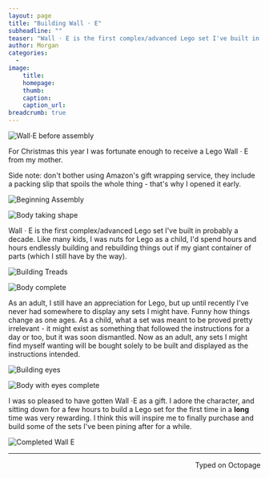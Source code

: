 ```yaml
---
layout: page
title: "Building Wall ⋅ E"
subheadline: ""
teaser: "Wall ⋅ E is the first complex/advanced Lego set I've built in probably a decade. Like many kids, I was nuts for Lego as a child, I'd spend hours and hours endlessly building and rebuilding things out if my giant container of parts (which I still have by the way)."
author: Morgan
categories:
  -
image:
    title:
    homepage:
    thumb:
    caption:
    caption_url:
breadcrumb: true
---
```


![Wall⋅E before assembly](http://imgur.com/nz82WaC.jpg)

For Christmas this year I was fortunate enough to receive a Lego Wall ⋅ E from my mother.

Side note: don't bother using Amazon's gift wrapping service, they include a packing slip that spoils the whole thing - that's why I opened it early.

![Beginning Assembly](http://imgur.com/GZRhkYk.jpg)

![Body taking shape](http://imgur.com/VnpArvQ.jpg)

Wall ⋅ E is the first complex/advanced Lego set I've built in probably a decade. Like many kids, I was nuts for Lego as a child, I'd spend hours and hours endlessly building and rebuilding things out if my giant container of parts (which I still have by the way).

![Building Treads](http://imgur.com/2IrYV7A.jpg)

![Body complete](http://imgur.com/ktGeZrJ.jpg)

As an adult, I still have an appreciation for Lego, but up until recently I've never had somewhere to display any sets I might have. Funny how things change as one ages. As a child, what a set was meant to be proved pretty irrelevant - it might exist as something that followed the instructions for a day or too, but it was soon dismantled. Now as an adult, any sets I might find myself wanting will be bought solely to be built and displayed as the instructions intended.

![Building eyes](http://imgur.com/asY8jEs.jpg)

![Body with eyes complete](http://imgur.com/Bq1efPR.jpg)

I was so pleased to have gotten Wall ⋅E  as a gift. I adore the character, and sitting down for a few hours to build a Lego set for the first time in a **long** time was very rewarding. I think this will inspire me to finally purchase and build some of the sets I've been pining after for a while.

![Completed Wall E](http://imgur.com/94KMRmU.jpg)

 ---
<p align="right">Typed on Octopage</p>

